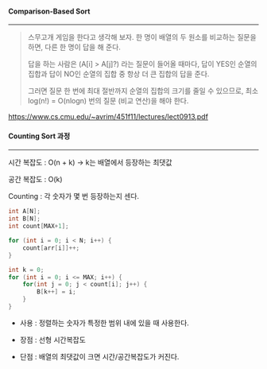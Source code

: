 #### Comparison-Based Sort

------

> 스무고개 게임을 한다고 생각해 보자. 한 명이 배열의 두 원소를 비교하는 질문을 하면, 다른 한 명이 답을 해 준다.
>
> 답을 하는 사람은 (A[i] > A[j]?) 라는 질문이 들어올 때마다, 답이 YES인 순열의 집합과 답이 NO인 순열의 집합 중 항상 더 큰 집합의 답을 준다.
>
> 그러면 질문 한 번에 최대 절반까지 순열의 집합의 크기를 줄일 수 있으므로, 최소 log(n!) = O(nlogn) 번의 질문 (비교 연산)을 해야 한다.

https://www.cs.cmu.edu/~avrim/451f11/lectures/lect0913.pdf

#### Counting Sort 과정

----

시간 복잡도 : O(n + k) -> k는 배열에서 등장하는 최댓값

공간 복잡도 : O(k)

Counting : 각 숫자가 몇 번 등장하는지 센다.

```c
int A[N];
int B[N];
int count[MAX+1];

for (int i = 0; i < N; i++) {
    count[arr[i]]++;
}

int k = 0;
for (int i = 0; i <= MAX; i++) {
    for(int j = 0; j < count[i]; j++) {
        B[k++] = i;
    }
}

```

* 사용 : 정렬하는 숫자가 특정한 범위 내에 있을 때 사용한다.

* 장점 : 선형 시간복잡도

* 단점 : 배열의 최댓값이 크면 시간/공간복잡도가 커진다.
